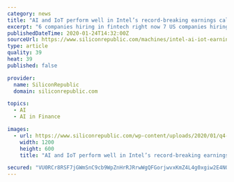 ```yaml
---
category: news
title: "AI and IoT perform well in Intel’s record-breaking earnings call"
excerpt: "6 companies hiring in fintech right now 7 US companies hiring in Ireland right now 7 of the coolest science jobs in the world Thinking about a career in marketing? An analytical mind is helpful Intel’s recent acquisition of Habana Labs has strenghtened its AI portfolio for the data centre. The company saw its data-centric business grow ..."
publishedDateTime: 2020-01-24T14:32:00Z
sourceUrl: https://www.siliconrepublic.com/machines/intel-ai-iot-earnings-q4-2019
type: article
quality: 39
heat: 39
published: false

provider:
  name: SiliconRepublic
  domain: siliconrepublic.com

topics:
  - AI
  - AI in Finance

images:
  - url: https://www.siliconrepublic.com/wp-content/uploads/2020/01/q4-2019-earnings-graphic-1200x600.png
    width: 1200
    height: 600
    title: "AI and IoT perform well in Intel’s record-breaking earnings call"

secured: "VU0RCr8RSF7jGWmSnC9cb9WpZnHrRJRrwWgQFGorjwvxKmZ4L4g0xgiw2E4NOLDNT1ifCFd+wBEzrY2SpQ0xwJhY4ZbVNiuXthFYnCdpabKrOrUPCsONbgz8cIICCRgwffF52ka0gBRtgtOePtE5xhny+i92qWQDOdIans9lGNtQC3CFIUgm5AeS+VyddjUKKfad+DLdnJgGS2pmOPyVXi8jZTlUo3s5R/H9TS5ggMZ/zNO8ioBiJtVqtUqWz8bUb2DQ28kqwf7dYvjQ42dQD6e54lAPUYmoVmm7uY/K4x16BMqZz+NeSop1wrjhNU/TbyB9+ZFho6Os7C5CY26ZZOQC4fq6AS6NYNaDZsXuMPKGxMxLd2GpnXefpUUWsLfhWiio31APQtadjX/PVjDtECgw/bFbQY/lspxQRM+I0uxKTuhUx+1WN1eGxjlcYw2DXdw93K17MbINXYmcUyeQ/Ifn3xyOW7K5WQOaV+eN5E4=;aKeKfNZQsKwEvUFozY1jpA=="
---
```


